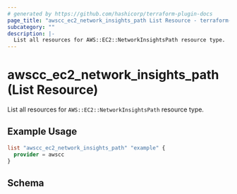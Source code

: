 ```yaml
---
# generated by https://github.com/hashicorp/terraform-plugin-docs
page_title: "awscc_ec2_network_insights_path List Resource - terraform-provider-awscc"
subcategory: ""
description: |-
  List all resources for AWS::EC2::NetworkInsightsPath resource type.
---
```


# awscc_ec2_network_insights_path (List Resource)

List all resources for `AWS::EC2::NetworkInsightsPath` resource type.

## Example Usage

```terraform
list "awscc_ec2_network_insights_path" "example" {
  provider = awscc
}
```

<!-- schema generated by tfplugindocs -->
## Schema
